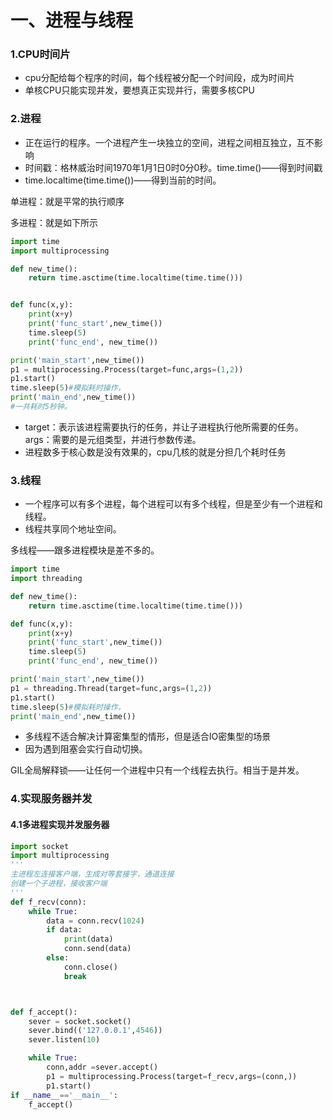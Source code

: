 # 一、进程与线程

### 1.CPU时间片

- cpu分配给每个程序的时间，每个线程被分配一个时间段，成为时间片
- 单核CPU只能实现并发，要想真正实现并行，需要多核CPU

### 2.进程

- 正在运行的程序。一个进程产生一块独立的空间，进程之间相互独立，互不影响
- 时间戳：格林威治时间1970年1月1日0时0分0秒。time.time()——得到时间戳
- time.localtime(time.time())——得到当前的时间。

单进程：就是平常的执行顺序

多进程：就是如下所示

```python
import time
import multiprocessing

def new_time():
    return time.asctime(time.localtime(time.time()))


def func(x,y):
    print(x+y)
    print('func_start',new_time())
    time.sleep(5)
    print('func_end', new_time())

print('main_start',new_time())
p1 = multiprocessing.Process(target=func,args=(1,2))
p1.start()
time.sleep(5)#模拟耗时操作，
print('main_end',new_time())
#一共耗时5秒钟。
```

- target：表示该进程需要执行的任务，并让子进程执行他所需要的任务。args：需要的是元组类型，并进行参数传递。
- 进程数多于核心数是没有效果的，cpu几核的就是分担几个耗时任务

### 3.线程

- 一个程序可以有多个进程，每个进程可以有多个线程，但是至少有一个进程和线程。
- 线程共享同个地址空间。

多线程——跟多进程模块是差不多的。

```python
import time
import threading

def new_time():
    return time.asctime(time.localtime(time.time()))

def func(x,y):
    print(x+y)
    print('func_start',new_time())
    time.sleep(5)
    print('func_end', new_time())

print('main_start',new_time())
p1 = threading.Thread(target=func,args=(1,2))
p1.start()
time.sleep(5)#模拟耗时操作，
print('main_end',new_time())
```

- 多线程不适合解决计算密集型的情形，但是适合IO密集型的场景
- 因为遇到阻塞会实行自动切换。

GIL全局解释锁——让任何一个进程中只有一个线程去执行。相当于是并发。

### 4.实现服务器并发

#### 4.1多进程实现并发服务器

```python
import socket
import multiprocessing
'''
主进程左连接客户端，生成对等套接字，通道连接
创建一个子进程，接收客户端
'''
def f_recv(conn):
    while True:
        data = conn.recv(1024)
        if data:
            print(data)
            conn.send(data)
        else:
            conn.close()
            break



def f_accept():
    sever = socket.socket()
    sever.bind(('127.0.0.1',4546))
    sever.listen(10)

    while True:
        conn,addr =sever.accept()
        p1 = multiprocessing.Process(target=f_recv,args=(conn,))
        p1.start()
if __name__=='__main__':
    f_accept()
```

